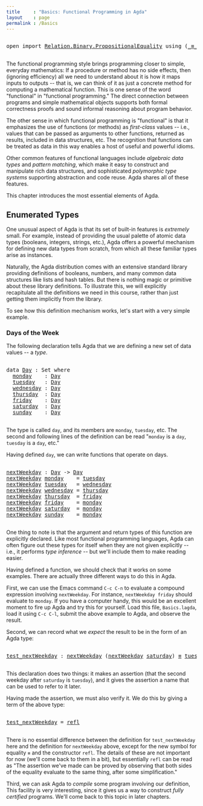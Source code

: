 ```yaml
---
title     : "Basics: Functional Programming in Agda"
layout    : page
permalink : /Basics
---
```


<pre class="Agda">

<a name="113" class="Keyword"
      >open</a
      ><a name="117"
      > </a
      ><a name="118" class="Keyword"
      >import</a
      ><a name="124"
      > </a
      ><a name="125" href="https://agda.github.io/agda-stdlib/Relation.Binary.PropositionalEquality.html#1" class="Module"
      >Relation.Binary.PropositionalEquality</a
      ><a name="162"
      > </a
      ><a name="163" class="Keyword"
      >using</a
      ><a name="168"
      > </a
      ><a name="169" class="Symbol"
      >(</a
      ><a name="170" href="https://agda.github.io/agda-stdlib/Agda.Builtin.Equality.html#83" class="Datatype Operator"
      >_&#8801;_</a
      ><a name="173" class="Symbol"
      >;</a
      ><a name="174"
      > </a
      ><a name="175" href="https://agda.github.io/agda-stdlib/Agda.Builtin.Equality.html#140" class="InductiveConstructor"
      >refl</a
      ><a name="179" class="Symbol"
      >)</a
      >

</pre>

The functional programming style brings programming closer to
simple, everyday mathematics: If a procedure or method has no side
effects, then (ignoring efficiency) all we need to understand
about it is how it maps inputs to outputs -- that is, we can think
of it as just a concrete method for computing a mathematical
function.  This is one sense of the word "functional" in
"functional programming."  The direct connection between programs
and simple mathematical objects supports both formal correctness
proofs and sound informal reasoning about program behavior.

The other sense in which functional programming is "functional" is
that it emphasizes the use of functions (or methods) as
*first-class* values -- i.e., values that can be passed as
arguments to other functions, returned as results, included in
data structures, etc.  The recognition that functions can be
treated as data in this way enables a host of useful and powerful
idioms.

Other common features of functional languages include *algebraic
data types* and *pattern matching*, which make it easy to
construct and manipulate rich data structures, and sophisticated
*polymorphic type systems* supporting abstraction and code reuse.
Agda shares all of these features.

This chapter introduces the most essential elements of Agda.

## Enumerated Types

One unusual aspect of Agda is that its set of built-in
features is *extremely* small. For example, instead of providing
the usual palette of atomic data types (booleans, integers,
strings, etc.), Agda offers a powerful mechanism for defining new
data types from scratch, from which all these familiar types arise
as instances.

Naturally, the Agda distribution comes with an extensive standard
library providing definitions of booleans, numbers, and many
common data structures like lists and hash tables.  But there is
nothing magic or primitive about these library definitions.  To
illustrate this, we will explicitly recapitulate all the
definitions we need in this course, rather than just getting them
implicitly from the library.

To see how this definition mechanism works, let's start with a
very simple example.

### Days of the Week

The following declaration tells Agda that we are defining
a new set of data values -- a *type*.

<pre class="Agda">

<a name="2469" class="Keyword"
      >data</a
      ><a name="2473"
      > </a
      ><a name="2474" href="Basics.html#2474" class="Datatype"
      >Day</a
      ><a name="2477"
      > </a
      ><a name="2478" class="Symbol"
      >:</a
      ><a name="2479"
      > </a
      ><a name="2480" class="PrimitiveType"
      >Set</a
      ><a name="2483"
      > </a
      ><a name="2484" class="Keyword"
      >where</a
      ><a name="2489"
      >
  </a
      ><a name="2492" href="Basics.html#2492" class="InductiveConstructor"
      >monday</a
      ><a name="2498"
      >    </a
      ><a name="2502" class="Symbol"
      >:</a
      ><a name="2503"
      > </a
      ><a name="2504" href="Basics.html#2474" class="Datatype"
      >Day</a
      ><a name="2507"
      >
  </a
      ><a name="2510" href="Basics.html#2510" class="InductiveConstructor"
      >tuesday</a
      ><a name="2517"
      >   </a
      ><a name="2520" class="Symbol"
      >:</a
      ><a name="2521"
      > </a
      ><a name="2522" href="Basics.html#2474" class="Datatype"
      >Day</a
      ><a name="2525"
      >
  </a
      ><a name="2528" href="Basics.html#2528" class="InductiveConstructor"
      >wednesday</a
      ><a name="2537"
      > </a
      ><a name="2538" class="Symbol"
      >:</a
      ><a name="2539"
      > </a
      ><a name="2540" href="Basics.html#2474" class="Datatype"
      >Day</a
      ><a name="2543"
      >
  </a
      ><a name="2546" href="Basics.html#2546" class="InductiveConstructor"
      >thursday</a
      ><a name="2554"
      >  </a
      ><a name="2556" class="Symbol"
      >:</a
      ><a name="2557"
      > </a
      ><a name="2558" href="Basics.html#2474" class="Datatype"
      >Day</a
      ><a name="2561"
      >
  </a
      ><a name="2564" href="Basics.html#2564" class="InductiveConstructor"
      >friday</a
      ><a name="2570"
      >    </a
      ><a name="2574" class="Symbol"
      >:</a
      ><a name="2575"
      > </a
      ><a name="2576" href="Basics.html#2474" class="Datatype"
      >Day</a
      ><a name="2579"
      >
  </a
      ><a name="2582" href="Basics.html#2582" class="InductiveConstructor"
      >saturday</a
      ><a name="2590"
      >  </a
      ><a name="2592" class="Symbol"
      >:</a
      ><a name="2593"
      > </a
      ><a name="2594" href="Basics.html#2474" class="Datatype"
      >Day</a
      ><a name="2597"
      >
  </a
      ><a name="2600" href="Basics.html#2600" class="InductiveConstructor"
      >sunday</a
      ><a name="2606"
      >    </a
      ><a name="2610" class="Symbol"
      >:</a
      ><a name="2611"
      > </a
      ><a name="2612" href="Basics.html#2474" class="Datatype"
      >Day</a
      >

</pre>

The type is called `day`, and its members are `monday`,
`tuesday`, etc.  The second and following lines of the definition
can be read "`monday` is a `day`, `tuesday` is a `day`, etc."

Having defined `day`, we can write functions that operate on
days.

<pre class="Agda">

<a name="2894" href="Basics.html#2894" class="Function"
      >nextWeekday</a
      ><a name="2905"
      > </a
      ><a name="2906" class="Symbol"
      >:</a
      ><a name="2907"
      > </a
      ><a name="2908" href="Basics.html#2474" class="Datatype"
      >Day</a
      ><a name="2911"
      > </a
      ><a name="2912" class="Symbol"
      >-&gt;</a
      ><a name="2914"
      > </a
      ><a name="2915" href="Basics.html#2474" class="Datatype"
      >Day</a
      ><a name="2918"
      >
</a
      ><a name="2919" href="Basics.html#2894" class="Function"
      >nextWeekday</a
      ><a name="2930"
      > </a
      ><a name="2931" href="Basics.html#2492" class="InductiveConstructor"
      >monday</a
      ><a name="2937"
      >    </a
      ><a name="2941" class="Symbol"
      >=</a
      ><a name="2942"
      > </a
      ><a name="2943" href="Basics.html#2510" class="InductiveConstructor"
      >tuesday</a
      ><a name="2950"
      >
</a
      ><a name="2951" href="Basics.html#2894" class="Function"
      >nextWeekday</a
      ><a name="2962"
      > </a
      ><a name="2963" href="Basics.html#2510" class="InductiveConstructor"
      >tuesday</a
      ><a name="2970"
      >   </a
      ><a name="2973" class="Symbol"
      >=</a
      ><a name="2974"
      > </a
      ><a name="2975" href="Basics.html#2528" class="InductiveConstructor"
      >wednesday</a
      ><a name="2984"
      >
</a
      ><a name="2985" href="Basics.html#2894" class="Function"
      >nextWeekday</a
      ><a name="2996"
      > </a
      ><a name="2997" href="Basics.html#2528" class="InductiveConstructor"
      >wednesday</a
      ><a name="3006"
      > </a
      ><a name="3007" class="Symbol"
      >=</a
      ><a name="3008"
      > </a
      ><a name="3009" href="Basics.html#2546" class="InductiveConstructor"
      >thursday</a
      ><a name="3017"
      >
</a
      ><a name="3018" href="Basics.html#2894" class="Function"
      >nextWeekday</a
      ><a name="3029"
      > </a
      ><a name="3030" href="Basics.html#2546" class="InductiveConstructor"
      >thursday</a
      ><a name="3038"
      >  </a
      ><a name="3040" class="Symbol"
      >=</a
      ><a name="3041"
      > </a
      ><a name="3042" href="Basics.html#2564" class="InductiveConstructor"
      >friday</a
      ><a name="3048"
      >
</a
      ><a name="3049" href="Basics.html#2894" class="Function"
      >nextWeekday</a
      ><a name="3060"
      > </a
      ><a name="3061" href="Basics.html#2564" class="InductiveConstructor"
      >friday</a
      ><a name="3067"
      >    </a
      ><a name="3071" class="Symbol"
      >=</a
      ><a name="3072"
      > </a
      ><a name="3073" href="Basics.html#2492" class="InductiveConstructor"
      >monday</a
      ><a name="3079"
      >
</a
      ><a name="3080" href="Basics.html#2894" class="Function"
      >nextWeekday</a
      ><a name="3091"
      > </a
      ><a name="3092" href="Basics.html#2582" class="InductiveConstructor"
      >saturday</a
      ><a name="3100"
      >  </a
      ><a name="3102" class="Symbol"
      >=</a
      ><a name="3103"
      > </a
      ><a name="3104" href="Basics.html#2492" class="InductiveConstructor"
      >monday</a
      ><a name="3110"
      >
</a
      ><a name="3111" href="Basics.html#2894" class="Function"
      >nextWeekday</a
      ><a name="3122"
      > </a
      ><a name="3123" href="Basics.html#2600" class="InductiveConstructor"
      >sunday</a
      ><a name="3129"
      >    </a
      ><a name="3133" class="Symbol"
      >=</a
      ><a name="3134"
      > </a
      ><a name="3135" href="Basics.html#2492" class="InductiveConstructor"
      >monday</a
      >

</pre>

One thing to note is that the argument and return types of
this function are explicitly declared.  Like most functional
programming languages, Agda can often figure out these types for
itself when they are not given explicitly -- i.e., it performs
*type inference* -- but we'll include them to make reading
easier.

Having defined a function, we should check that it works on
some examples. There are actually three different ways to do this
in Agda.

First, we can use the Emacs command `C-c C-n` to evaluate a
compound expression involving `nextWeekday`. For instance, `nextWeekday
friday` should evaluate to `monday`. If you have a computer handy, this
would be an excellent moment to fire up Agda and try this for yourself.
Load this file, `Basics.lagda`, load it using `C-c C-l`, submit the
above example to Agda, and observe the result.

Second, we can record what we *expect* the result to be in the
form of an Agda type:

<pre class="Agda">

<a name="4097" href="Basics.html#4097" class="Function Operator"
      >test_nextWeekday</a
      ><a name="4113"
      > </a
      ><a name="4114" class="Symbol"
      >:</a
      ><a name="4115"
      > </a
      ><a name="4116" href="Basics.html#2894" class="Function"
      >nextWeekday</a
      ><a name="4127"
      > </a
      ><a name="4128" class="Symbol"
      >(</a
      ><a name="4129" href="Basics.html#2894" class="Function"
      >nextWeekday</a
      ><a name="4140"
      > </a
      ><a name="4141" href="Basics.html#2582" class="InductiveConstructor"
      >saturday</a
      ><a name="4149" class="Symbol"
      >)</a
      ><a name="4150"
      > </a
      ><a name="4151" href="https://agda.github.io/agda-stdlib/Agda.Builtin.Equality.html#83" class="Datatype Operator"
      >&#8801;</a
      ><a name="4152"
      > </a
      ><a name="4153" href="Basics.html#2510" class="InductiveConstructor"
      >tuesday</a
      >

</pre>

This declaration does two things: it makes an assertion (that the second
weekday after `saturday` is `tuesday`), and it gives the assertion a name
that can be used to refer to it later.

Having made the assertion, we must also verify it. We do this by giving
a term of the above type:

<pre class="Agda">

<a name="4472" href="Basics.html#4097" class="Function Operator"
      >test_nextWeekday</a
      ><a name="4488"
      > </a
      ><a name="4489" class="Symbol"
      >=</a
      ><a name="4490"
      > </a
      ><a name="4491" href="https://agda.github.io/agda-stdlib/Agda.Builtin.Equality.html#140" class="InductiveConstructor"
      >refl</a
      >

</pre>

There is no essential difference between the definition for
`test_nextWeekday` here and the definition for `nextWeekday` above,
except for the new symbol for equality `≡` and the constructor `refl`.
The details of these are not important for now (we'll come back to them in
a bit), but essentially `refl` can be read as "The assertion we've made
can be proved by observing that both sides of the equality evaluate to the
same thing, after some simplification."

Third, we can ask Agda to *compile* some program involving our definition,
This facility is very interesting, since it gives us a way to construct
*fully certified* programs. We'll come back to this topic in later chapters.
